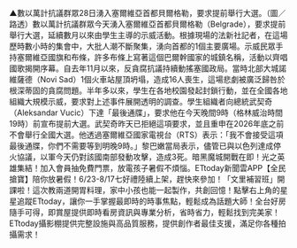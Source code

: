 ▲數以萬計抗議群眾28日湧入塞爾維亞首都貝爾格勒，要求提前舉行大選。（圖／路透）數以萬計抗議群眾今天湧入塞爾維亞首都貝爾格勒（Belgrade），要求提前舉行大選，延續數月以來由學生主導的示威活動。根據現場的法新社記者，在這場歷時數小時的集會中，大批人潮不斷聚集，湧向首都的1個主要廣場。示威民眾手持塞爾維亞國旗和布條，許多布條上寫著這個巴爾幹國家的城鎮名稱，活動以齊唱國歌揭開序幕。自去年11月以來，反貪腐抗議持續動搖塞國政局。當時北部大城諾維薩德（Novi Sad）1個火車站屋頂坍塌，造成16人喪生，這場悲劇被廣泛歸咎於根深蒂固的貪腐問題。半年多以來，學生在各地校園發起封鎖行動，並在全國各地組織大規模示威，要求對上述事件展開透明的調查。學生組織者向總統武契奇（Aleksandar Vucic）下達「最後通牒」，要求他在今天晚間9時（格林威治時間19時）前宣布提前大選。武契奇昨天已拒絕這項要求，並且重申在2026年底之前不會舉行全國大選。他透過塞爾維亞國家電視台（RTS）表示：「我不會接受這項最後通牒，你們不需要等到明晚9時。」黎巴嫩當局表示，儘管已與以色列達成停火協議，以軍今天仍對該國南部發動攻擊，造成3死。暗黑魔城開戰在即！光之英雄集結！加入會員抽免費門票，放電孩子暑假不煩惱。ETtoday新聞雲APP【全民搶寶】陪你放暑假！6/23-8/17七好禮陸續上架，趕快來參加！「文里補習班」開課啦！這次教兩道開胃料理，家中小孩也能一起製作，共創回憶！點擊右上角的星星追蹤ETtoday，讓你一手掌握最即時的時事焦點，輕鬆成為話題大師！全台好房隨手可得，即賞屋提供即時看房資訊與專業分析，省時省力，輕鬆找到完美家！ETtoday攝影棚提供完整設施與高品質服務，提供創作者最佳支援，滿足你各種拍攝需求！